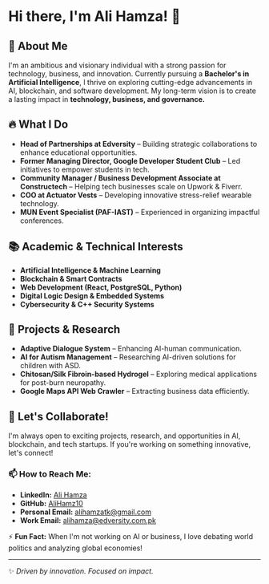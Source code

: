 # Hi there, I'm Ali Hamza! 👋

## 🚀 About Me
I'm an ambitious and visionary individual with a strong passion for technology, business, and innovation. Currently pursuing a **Bachelor's in Artificial Intelligence**, I thrive on exploring cutting-edge advancements in AI, blockchain, and software development. My long-term vision is to create a lasting impact in **technology, business, and governance.**

## 🔥 What I Do
- **Head of Partnerships at Edversity** – Building strategic collaborations to enhance educational opportunities.
- **Former Managing Director, Google Developer Student Club** – Led initiatives to empower students in tech.
- **Community Manager / Business Development Associate at Constructech** – Helping tech businesses scale on Upwork & Fiverr.
- **COO at Actuator Vests** – Developing innovative stress-relief wearable technology.
- **MUN Event Specialist (PAF-IAST)** – Experienced in organizing impactful conferences.

## 📚 Academic & Technical Interests
- **Artificial Intelligence & Machine Learning**
- **Blockchain & Smart Contracts**
- **Web Development (React, PostgreSQL, Python)**
- **Digital Logic Design & Embedded Systems**
- **Cybersecurity & C++ Security Systems**

## 🎯 Projects & Research
- **Adaptive Dialogue System** – Enhancing AI-human communication.
- **AI for Autism Management** – Researching AI-driven solutions for children with ASD.
- **Chitosan/Silk Fibroin-based Hydrogel** – Exploring medical applications for post-burn neuropathy.
- **Google Maps API Web Crawler** – Extracting business data efficiently.

## 🤝 Let's Collaborate!
I'm always open to exciting projects, research, and opportunities in AI, blockchain, and tech startups. If you're working on something innovative, let's connect!

### 📫 How to Reach Me:
- **LinkedIn:** [Ali Hamza](https://www.linkedin.com/in/alihamz/)
- **GitHub:** [AliHamz10](https://github.com/AliHamz10)
- **Personal Email:** [alihamzatk@gmail.com](mailto:alihamzatk@gmail.com)
- **Work Email:** [alihamza@edversity.com.pk](mailto:alihamza@edversity.com.pk)

⚡ **Fun Fact:** When I'm not working on AI or business, I love debating world politics and analyzing global economies!

---
✨ *Driven by innovation. Focused on impact.*
